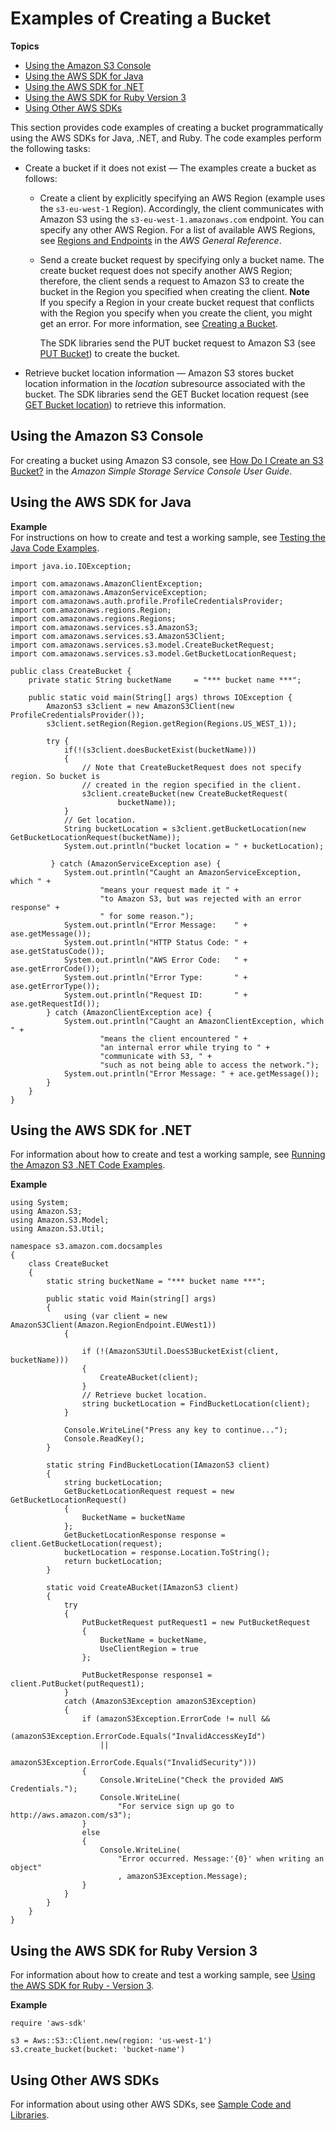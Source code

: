 # Examples of Creating a Bucket<a name="create-bucket-get-location-example"></a>

**Topics**
+ [Using the Amazon S3 Console](#create-bucket-get-location-console)
+ [Using the AWS SDK for Java](#create-bucket-get-location-java)
+ [Using the AWS SDK for \.NET](#create-bucket-get-location-dotnet)
+ [Using the AWS SDK for Ruby Version 3](#create-bucket-get-location-ruby)
+ [Using Other AWS SDKs](#create-bucket-using-other-sdks)

This section provides code examples of creating a bucket programmatically using the AWS SDKs for Java, \.NET, and Ruby\. The code examples perform the following tasks:
+ Create a bucket if it does not exist — The examples create a bucket as follows:
  + Create a client by explicitly specifying an AWS Region \(example uses the `s3-eu-west-1` Region\)\. Accordingly, the client communicates with Amazon S3 using the `s3-eu-west-1.amazonaws.com` endpoint\. You can specify any other AWS Region\. For a list of available AWS Regions, see [Regions and Endpoints](http://docs.aws.amazon.com/general/latest/gr/rande.html#s3_region) in the *AWS General Reference*\. 
  + Send a create bucket request by specifying only a bucket name\. The create bucket request does not specify another AWS Region; therefore, the client sends a request to Amazon S3 to create the bucket in the Region you specified when creating the client\. 
**Note**  
If you specify a Region in your create bucket request that conflicts with the Region you specify when you create the client, you might get an error\. For more information, see [Creating a Bucket](UsingBucket.md#create-bucket-intro)\.

    The SDK libraries send the PUT bucket request to Amazon S3 \(see [PUT Bucket](http://docs.aws.amazon.com/AmazonS3/latest/API/RESTBucketPUT.html)\) to create the bucket\. 
+ Retrieve bucket location information — Amazon S3 stores bucket location information in the *location* subresource associated with the bucket\. The SDK libraries send the GET Bucket location request \(see [GET Bucket location](http://docs.aws.amazon.com/AmazonS3/latest/API/RESTBucketGETlocation.html)\) to retrieve this information\.

## Using the Amazon S3 Console<a name="create-bucket-get-location-console"></a>

For creating a bucket using Amazon S3 console, see [How Do I Create an S3 Bucket?](http://docs.aws.amazon.com/AmazonS3/latest/user-guide/create-bucket.html) in the *Amazon Simple Storage Service Console User Guide*\.

## Using the AWS SDK for Java<a name="create-bucket-get-location-java"></a>

**Example**  
For instructions on how to create and test a working sample, see [Testing the Java Code Examples](UsingTheMPDotJavaAPI.md#TestingJavaSamples)\.   

```
import java.io.IOException;

import com.amazonaws.AmazonClientException;
import com.amazonaws.AmazonServiceException;
import com.amazonaws.auth.profile.ProfileCredentialsProvider;
import com.amazonaws.regions.Region;
import com.amazonaws.regions.Regions;
import com.amazonaws.services.s3.AmazonS3;
import com.amazonaws.services.s3.AmazonS3Client;
import com.amazonaws.services.s3.model.CreateBucketRequest;
import com.amazonaws.services.s3.model.GetBucketLocationRequest;

public class CreateBucket {
	private static String bucketName     = "*** bucket name ***";
	
	public static void main(String[] args) throws IOException {
        AmazonS3 s3client = new AmazonS3Client(new ProfileCredentialsProvider());
        s3client.setRegion(Region.getRegion(Regions.US_WEST_1));
       
        try {
            if(!(s3client.doesBucketExist(bucketName)))
            {
            	// Note that CreateBucketRequest does not specify region. So bucket is 
            	// created in the region specified in the client.
            	s3client.createBucket(new CreateBucketRequest(
						bucketName));
            }
            // Get location.
            String bucketLocation = s3client.getBucketLocation(new GetBucketLocationRequest(bucketName));
            System.out.println("bucket location = " + bucketLocation);

         } catch (AmazonServiceException ase) {
            System.out.println("Caught an AmazonServiceException, which " +
            		"means your request made it " +
                    "to Amazon S3, but was rejected with an error response" +
                    " for some reason.");
            System.out.println("Error Message:    " + ase.getMessage());
            System.out.println("HTTP Status Code: " + ase.getStatusCode());
            System.out.println("AWS Error Code:   " + ase.getErrorCode());
            System.out.println("Error Type:       " + ase.getErrorType());
            System.out.println("Request ID:       " + ase.getRequestId());
        } catch (AmazonClientException ace) {
            System.out.println("Caught an AmazonClientException, which " +
            		"means the client encountered " +
                    "an internal error while trying to " +
                    "communicate with S3, " +
                    "such as not being able to access the network.");
            System.out.println("Error Message: " + ace.getMessage());
        }
    }
}
```

## Using the AWS SDK for \.NET<a name="create-bucket-get-location-dotnet"></a>

For information about how to create and test a working sample, see [Running the Amazon S3 \.NET Code Examples](UsingTheMPDotNetAPI.md#TestingDotNetApiSamples)\. 

**Example**  

```
using System;
using Amazon.S3;
using Amazon.S3.Model;
using Amazon.S3.Util;

namespace s3.amazon.com.docsamples
{
    class CreateBucket
    {
        static string bucketName = "*** bucket name ***";

        public static void Main(string[] args)
        {
            using (var client = new AmazonS3Client(Amazon.RegionEndpoint.EUWest1))
            {

                if (!(AmazonS3Util.DoesS3BucketExist(client, bucketName)))
                {
                    CreateABucket(client);
                }
                // Retrieve bucket location.
                string bucketLocation = FindBucketLocation(client);
            }

            Console.WriteLine("Press any key to continue...");
            Console.ReadKey();
        }

        static string FindBucketLocation(IAmazonS3 client)
        {
            string bucketLocation;
            GetBucketLocationRequest request = new GetBucketLocationRequest()
            {
                BucketName = bucketName
            };
            GetBucketLocationResponse response = client.GetBucketLocation(request);
            bucketLocation = response.Location.ToString();
            return bucketLocation;
        }

        static void CreateABucket(IAmazonS3 client)
        {
            try
            {
                PutBucketRequest putRequest1 = new PutBucketRequest
                {
                    BucketName = bucketName,
                    UseClientRegion = true
                };

                PutBucketResponse response1 = client.PutBucket(putRequest1);
            }
            catch (AmazonS3Exception amazonS3Exception)
            {
                if (amazonS3Exception.ErrorCode != null &&
                    (amazonS3Exception.ErrorCode.Equals("InvalidAccessKeyId")
                    ||
                    amazonS3Exception.ErrorCode.Equals("InvalidSecurity")))
                {
                    Console.WriteLine("Check the provided AWS Credentials.");
                    Console.WriteLine(
                        "For service sign up go to http://aws.amazon.com/s3");
                }
                else
                {
                    Console.WriteLine(
                        "Error occurred. Message:'{0}' when writing an object"
                        , amazonS3Exception.Message);
                }
            }
        }
    }
}
```

## Using the AWS SDK for Ruby Version 3<a name="create-bucket-get-location-ruby"></a>

For information about how to create and test a working sample, see [Using the AWS SDK for Ruby \- Version 3](UsingTheMPRubyAPI.md)\. 

**Example**  

```
require 'aws-sdk'
	        
s3 = Aws::S3::Client.new(region: 'us-west-1')
s3.create_bucket(bucket: 'bucket-name')
```

## Using Other AWS SDKs<a name="create-bucket-using-other-sdks"></a>

For information about using other AWS SDKs, see [Sample Code and Libraries](https://aws.amazon.com/code/)\. 